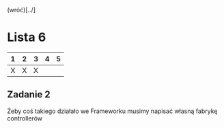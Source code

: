 (wróć)[../]

# Lista 6
| 1 | 2 | 3 | 4 | 5 |
|---|---|---|---|---|
| X | X | X |   |   |

## Zadanie 2
Żeby coś takiego działało we Frameworku musimy napisać własną fabrykę controllerów